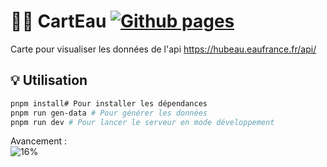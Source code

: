 # 📌💧 CartEau [![Github pages](https://github.com/bizouarn/CartEau/actions/workflows/gh-pages.yml/badge.svg?branch=main)](https://github.com/bizouarn/CartEau/actions/workflows/gh-pages.yml)
Carte pour visualiser les données de l'api https://hubeau.eaufrance.fr/api/

## 💡 Utilisation
```bash
pnpm install# Pour installer les dépendances
pnpm run gen-data # Pour générer les données
pnpm run dev # Pour lancer le serveur en mode développement
```

Avancement :  
![16%](https://us-central1-progress-markdown.cloudfunctions.net/progress/15)
